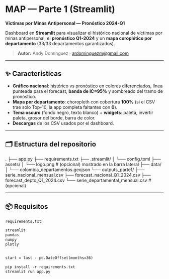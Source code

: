 # MAP — Parte 1 (Streamlit)  
**Víctimas por Minas Antipersonal — Pronóstico 2024-Q1**

Dashboard en **Streamlit** para visualizar el histórico nacional de víctimas por minas antipersonal, el **pronóstico Q1-2024** y un **mapa coroplético por departamento** (33/33 departamentos garantizados).

> **Autor:** Andy Domínguez · [ardominguezm@gmail.com](mailto:ardominguezm@gmail.com)

---

## ✨ Características

- **Gráfico nacional**: histórico vs pronóstico en colores diferenciados, línea punteada para el forecast, **banda de IC≈95%** y sombreado del tramo de pronóstico.
- **Mapa por departamento**: choropleth con cobertura **100%** (si el CSV trae solo Top-10, la app completa faltantes con **0**).
- **Tema oscuro** (fondo negro, texto blanco) + **widgets**: paleta, invertir paleta, grosor del borde, barra de color.
- **Descargas** de los CSV usados por el dashboard.

---

## 🗂️ Estructura del repositorio

.
├── app.py
├── requirements.txt
├── .streamlit/
│   └── config.toml
├── assets/
│   └── logo.png               # (opcional) mostrado en la barra lateral
├── data/
│   └── colombia_departamentos.geojson
└── outputs_parte1/
    ├── serie_nacional_mensual.csv
    ├── forecast_nacional_Q1_2024.csv
    ├── forecast_depto_Q1_2024.csv
    └── serie_departamental_mensual.csv   # (opcional)


---

## 📦 Requisitos

`requirements.txt`:

```txt
streamlit
pandas
numpy
plotly


start = last - pd.DateOffset(months=36)

pip install -r requirements.txt
streamlit run app.py
